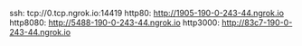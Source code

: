 ssh: tcp://0.tcp.ngrok.io:14419 
http80: http://1905-190-0-243-44.ngrok.io 
http8080: http://5488-190-0-243-44.ngrok.io 
http3000: http://83c7-190-0-243-44.ngrok.io 
